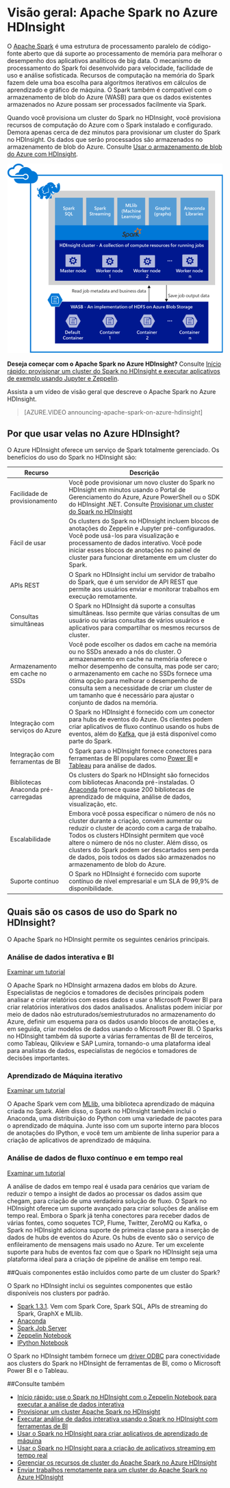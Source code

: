 <properties 
	pageTitle="Uma visão geral do Apache Spark no HDInsight | Azure" 
	description="Uma introdução ao Apache Spark no HDInsight e cenários nos quais usar o Spark no HDInsight em seus aplicativos." 
	services="hdinsight" 
	documentationCenter="" 
	authors="nitinme" 
	manager="paulettm" 
	editor="cgronlun"/>

<tags 
	ms.service="hdinsight" 
	ms.workload="big-data" 
	ms.tgt_pltfrm="na" 
	ms.devlang="na" 
	ms.topic="article" 
	ms.date="07/10/2015" 
	ms.author="nitinme"/>

# Visão geral: Apache Spark no Azure HDInsight 
 
O <a href="http://spark.apache.org/" target="_blank">Apache Spark</a> é uma estrutura de processamento paralelo de código-fonte aberto que dá suporte ao processamento de memória para melhorar o desempenho dos aplicativos analíticos de big data. O mecanismo de processamento do Spark foi desenvolvido para velocidade, facilidade de uso e análise sofisticada. Recursos de computação na memória do Spark fazem dele uma boa escolha para algoritmos iterativos em cálculos de aprendizado e gráfico de máquina. O Spark também é compatível com o armazenamento de blob do Azure (WASB) para que os dados existentes armazenados no Azure possam ser processados facilmente via Spark.

Quando você provisiona um cluster do Spark no HDInsight, você provisiona recursos de computação do Azure com o Spark instalado e configurado. Demora apenas cerca de dez minutos para provisionar um cluster do Spark no HDInsight. Os dados que serão processados são armazenados no armazenamento de blob do Azure. Consulte [Usar o armazenamento de blob do Azure com HDInsight][hdinsight-storage].

![Apache Spark no Azure HDInsight](./media/hdinsight-apache-spark-overview/SparkArchitecture.png "Apache Spark no Azure HDInsight")


**Deseja começar com o Apache Spark no Azure HDInsight?** Consulte [Início rápido: provisionar um cluster do Spark no HDInsight e executar aplicativos de exemplo usando Jupyter e Zeppelin](hdinsight-apache-spark-zeppelin-notebook-jupyter-spark-sql.md).



Assista a um vídeo de visão geral que descreve o Apache Spark no Azure HDInsight.

> [AZURE.VIDEO announcing-apache-spark-on-azure-hdinsight]

## Por que usar velas no Azure HDInsight? 

O Azure HDInsight oferece um serviço de Spark totalmente gerenciado. Os benefícios do uso do Spark no HDInsight são:

| Recurso | Descrição |
|-------------------------------------|-------------------|
| Facilidade de provisionamento | Você pode provisionar um novo cluster do Spark no HDInsight em minutos usando o Portal de Gerenciamento do Azure, Azure PowerShell ou o SDK do HDInsight .NET. Consulte [Provisionar um cluster do Spark no HDInsight](hdinsight-apache-spark-provision-clusters.md) |
| Fácil de usar | Os clusters do Spark no HDInsight incluem blocos de anotações do Zeppelin e Jupyter pré-configurados. Você pode usá-los para visualização e processamento de dados interativo. Você pode iniciar esses blocos de anotações no painel de cluster para funcionar diretamente em um cluster do Spark.|
| APIs REST | O Spark no HDInsight inclui um servidor de trabalho do Spark, que é um servidor de API REST que permite aos usuários enviar e monitorar trabalhos em execução remotamente. |
| Consultas simultâneas | O Spark no HDInsight dá suporte a consultas simultâneas. Isso permite que várias consultas de um usuário ou várias consultas de vários usuários e aplicativos para compartilhar os mesmos recursos de cluster. |
| Armazenamento em cache no SSDs | Você pode escolher os dados em cache na memória ou no SSDs anexado a nós do cluster. O armazenamento em cache na memória oferece o melhor desempenho de consulta, mas pode ser caro; o armazenamento em cache no SSDs fornece uma ótima opção para melhorar o desempenho de consulta sem a necessidade de criar um cluster de um tamanho que é necessário para ajustar o conjunto de dados na memória.|
| Integração com serviços do Azure | O Spark no HDInsight é fornecido com um conector para hubs de eventos do Azure. Os clientes podem criar aplicativos de fluxo contínuo usando os hubs de eventos, além do [Kafka](http://kafka.apache.org/), que já está disponível como parte do Spark. |
| Integração com ferramentas de BI | O Spark para o HDInsight fornece conectores para ferramentas de BI populares como [Power BI](http://www.powerbi.com/) e [Tableau](http://www.tableau.com/products/desktop) para análise de dados.|
| Bibliotecas Anaconda pré-carregadas | Os clusters do Spark no HDInsight são fornecidos com bibliotecas Anaconda pré-instaladas. O [Anaconda](http://docs.continuum.io/anaconda/) fornece quase 200 bibliotecas de aprendizado de máquina, análise de dados, visualização, etc.|
| Escalabilidade | Embora você possa especificar o número de nós no cluster durante a criação, convém aumentar ou reduzir o cluster de acordo com a carga de trabalho. Todos os clusters HDInsight permitem que você altere o número de nós no cluster. Além disso, os clusters do Spark podem ser descartados sem perda de dados, pois todos os dados são armazenados no armazenamento de blob do Azure. |
| Suporte contínuo | O Spark no HDInsight é fornecido com suporte contínuo de nível empresarial e um SLA de 99,9% de disponibilidade.|



## Quais são os casos de uso do Spark no HDInsight?

O Apache Spark no HDInsight permite os seguintes cenários principais.

### Análise de dados interativa e BI

[Examinar um tutorial](hdinsight-apache-spark-use-bi-tools.md)

O Apache Spark no HDInsight armazena dados em blobs do Azure. Especialistas de negócios e tomadores de decisões principais podem analisar e criar relatórios com esses dados e usar o Microsoft Power BI para criar relatórios interativos dos dados analisados. Analistas podem iniciar por meio de dados não estruturados/semiestruturados no armazenamento do Azure, definir um esquema para os dados usando blocos de anotações e, em seguida, criar modelos de dados usando o Microsoft Power BI. O Sparks no HDInsight também dá suporte a várias ferramentas de BI de terceiros, como Tableau, Qlikview e SAP Lumira, tornando-o uma plataforma ideal para analistas de dados, especialistas de negócios e tomadores de decisões importantes.

### Aprendizado de Máquina iterativo

[Examinar um tutorial](hdinsight-apache-spark-ipython-notebook-machine-learning.md)

O Apache Spark vem com [MLlib](http://spark.apache.org/mllib/), uma biblioteca aprendizado de máquina criada no Spark. Além disso, o Spark no HDInsight também inclui o Anaconda, uma distribuição do Python com uma variedade de pacotes para o aprendizado de máquina. Junte isso com um suporte interno para blocos de anotações do IPython, e você tem um ambiente de linha superior para a criação de aplicativos de aprendizado de máquina.

### Análise de dados de fluxo contínuo e em tempo real

[Examinar um tutorial](hdinsight-apache-spark-csharp-apache-zeppelin-eventhub-streaming.md)

A análise de dados em tempo real é usada para cenários que variam de reduzir o tempo a insight de dados ao processar os dados assim que chegam, para criação de uma verdadeira solução de fluxo. O Spark no HDInsight oferece um suporte avançado para criar soluções de análise em tempo real. Embora o Spark já tenha conectores para receber dados de várias fontes, como soquetes TCP, Flume, Twitter, ZeroMQ ou Kafka, o Spark no HDInsight adiciona suporte de primeira classe para a inserção de dados de hubs de eventos do Azure. Os hubs de evento são o serviço de enfileiramento de mensagens mais usado no Azure. Ter um excelente suporte para hubs de eventos faz com que o Spark no HDInsight seja uma plataforma ideal para a criação de pipeline de análise em tempo real.

##<a name="next-steps"></a>Quais componentes estão incluídos como parte de um cluster do Spark?

O Spark no HDInsight inclui os seguintes componentes que estão disponíveis nos clusters por padrão.

- [Spark 1.3.1](https://spark.apache.org/docs/1.3.1/). Vem com Spark Core, Spark SQL, APIs de streaming do Spark, GraphX e MLlib.
- [Anaconda](http://docs.continuum.io/anaconda/)
- [Spark Job Server](https://github.com/spark-jobserver/spark-jobserver)
- [Zeppelin Notebook](https://zeppelin.incubator.apache.org)
- [IPython Notebook](https://jupyter.org)

O Spark no HDInsight também fornece um [driver ODBC](http://go.microsoft.com/fwlink/?LinkId=616229) para conectividade aos clusters do Spark no HDInsight de ferramentas de BI, como o Microsoft Power BI e o Tableau.

##<a name="see-also"></a>Consulte também

* [Início rápido: use o Spark no HDInsight com o Zeppelin Notebook para executar a análise de dados interativa](hdinsight-apache-spark-zeppelin-notebook-jupyter-spark-sql.md)
* [Provisionar um cluster Apache Spark no HDInsight](hdinsight-apache-spark-provision-clusters.md)
* [Executar análise de dados interativa usando o Spark no HDInsight com ferramentas de BI](hdinsight-apache-spark-use-bi-tools.md)
* [Usar o Spark no HDInsight para criar aplicativos de aprendizado de máquina](hdinsight-apache-spark-ipython-notebook-machine-learning.md)
* [Usar o Spark no HDInsight para a criação de aplicativos streaming em tempo real](hdinsight-apache-spark-csharp-apache-zeppelin-eventhub-streaming.md)
* [Gerenciar os recursos de cluster do Apache Spark no Azure HDInsight](hdinsight-apache-spark-resource-manager.md)
* [Enviar trabalhos remotamente para um cluster do Apache Spark no Azure HDInsight](hdinsight-apache-spark-job-server.md)


[hdinsight-storage]: ../hdinsight-use-blob-storage/

<!---HONumber=July15_HO3-->